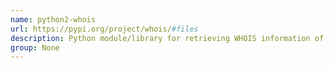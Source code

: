 ```yaml
---
name: python2-whois
url: https://pypi.org/project/whois/#files
description: Python module/library for retrieving WHOIS information of domains.
group: None
---
```

